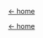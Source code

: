 [<- home](https://github.com/copycat-killer/lain/wiki)

[<- home](https://github.com/copycat-killer/lain/wiki)